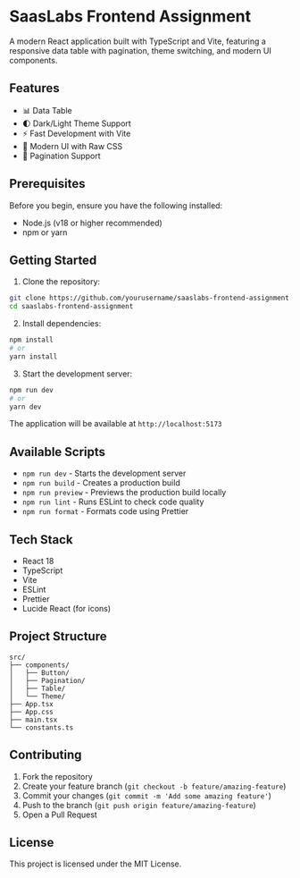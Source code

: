 # SaasLabs Frontend Assignment

A modern React application built with TypeScript and Vite, featuring a responsive data table with pagination, theme switching, and modern UI components.

## Features

- 📊 Data Table
- 🌓 Dark/Light Theme Support
- ⚡ Fast Development with Vite
- 🎨 Modern UI with Raw CSS
- 🔄 Pagination Support

## Prerequisites

Before you begin, ensure you have the following installed:

- Node.js (v18 or higher recommended)
- npm or yarn

## Getting Started

1. Clone the repository:

```bash
git clone https://github.com/yourusername/saaslabs-frontend-assignment.git
cd saaslabs-frontend-assignment
```

2. Install dependencies:

```bash
npm install
# or
yarn install
```

3. Start the development server:

```bash
npm run dev
# or
yarn dev
```

The application will be available at `http://localhost:5173`

## Available Scripts

- `npm run dev` - Starts the development server
- `npm run build` - Creates a production build
- `npm run preview` - Previews the production build locally
- `npm run lint` - Runs ESLint to check code quality
- `npm run format` - Formats code using Prettier

## Tech Stack

- React 18
- TypeScript
- Vite
- ESLint
- Prettier
- Lucide React (for icons)

## Project Structure

```
src/
├── components/
│   ├── Button/
│   ├── Pagination/
│   ├── Table/
│   └── Theme/
├── App.tsx
├── App.css
├── main.tsx
└── constants.ts
```

## Contributing

1. Fork the repository
2. Create your feature branch (`git checkout -b feature/amazing-feature`)
3. Commit your changes (`git commit -m 'Add some amazing feature'`)
4. Push to the branch (`git push origin feature/amazing-feature`)
5. Open a Pull Request

## License

This project is licensed under the MIT License.
